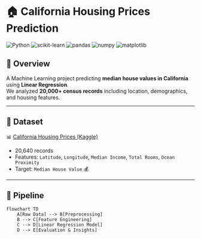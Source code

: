 # 🏠 California Housing Prices Prediction  

![Python](https://img.shields.io/badge/Python-3.9-blue?logo=python)
![scikit-learn](https://img.shields.io/badge/ML-scikit--learn-orange?logo=scikitlearn)
![pandas](https://img.shields.io/badge/Data-pandas-yellow?logo=pandas)
![numpy](https://img.shields.io/badge/Math-numpy-lightblue?logo=numpy)
![matplotlib](https://img.shields.io/badge/Viz-matplotlib-green?logo=plotly)

## 📌 Overview  
A Machine Learning project predicting **median house values in California** using **Linear Regression**.  
We analyzed **20,000+ census records** including location, demographics, and housing features.  

---

## 📂 Dataset  
📊 [California Housing Prices (Kaggle)](https://www.kaggle.com/)  
- 20,640 records  
- Features: `Latitude`, `Longitude`, `Median Income`, `Total Rooms`, `Ocean Proximity`  
- Target: `Median House Value` 💰  

---

## 🔧 Pipeline  

```mermaid
flowchart TD
    A[Raw Data] --> B[Preprocessing]
    B --> C[Feature Engineering]
    C --> D[Linear Regression Model]
    D --> E[Evaluation & Insights]
